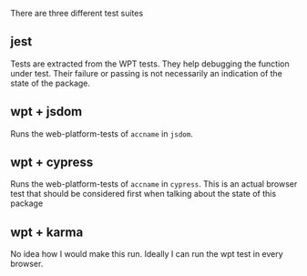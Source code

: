 There are three different test suites

## jest

Tests are extracted from the WPT tests. They help debugging the function under test.
Their failure or passing is not necessarily an indication of the state of the package.

## wpt + jsdom

Runs the web-platform-tests of `accname` in `jsdom`.

## wpt + cypress

Runs the web-platform-tests of `accname` in `cypress`. This is an actual browser
test that should be considered first when talking about the state of this package

## wpt + karma

No idea how I would make this run. Ideally I can run the wpt test in every browser.